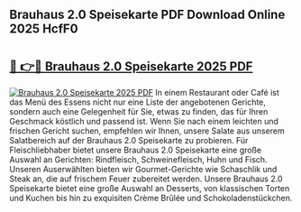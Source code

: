 ## Brauhaus 2.0 Speisekarte PDF Download Online 2025 HcfF0

# <h2><a href="http://gc8qc46.nevu.top/?p=Brauhaus+2.0+Speisekarte">🔗 👉🔴 Brauhaus 2.0 Speisekarte 2025 PDF</a></h2>

[![Brauhaus 2.0 Speisekarte 2025 PDF](https://i.imgur.com/dBaPXMq.png)](http://gc8qc46.nevu.top/?p=Brauhaus+2.0+Speisekarte)
In einem Restaurant oder Café ist das Menü des Essens nicht nur eine Liste der angebotenen Gerichte, sondern auch eine Gelegenheit für Sie, etwas zu finden, das für Ihren Geschmack köstlich und passend ist. Wenn Sie nach einem leichten und frischen Gericht suchen, empfehlen wir Ihnen, unsere Salate aus unserem Salatbereich auf der Brauhaus 2.0 Speisekarte zu probieren. Für Fleischliebhaber bietet unsere Brauhaus 2.0 Speisekarte eine große Auswahl an Gerichten: Rindfleisch, Schweinefleisch, Huhn und Fisch. Unseren Auserwählten bieten wir Gourmet-Gerichte wie Schaschlik und Steak an, die auf frischem Feuer zubereitet werden. Unsere Brauhaus 2.0 Speisekarte bietet eine große Auswahl an Desserts, von klassischen Torten und Kuchen bis hin zu exquisiten Crème Brûlée und Schokoladenstückchen.
